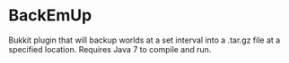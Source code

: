 BackEmUp
========

Bukkit plugin that will backup worlds at a set interval into a .tar.gz file at a specified location.
Requires Java 7 to compile and run.